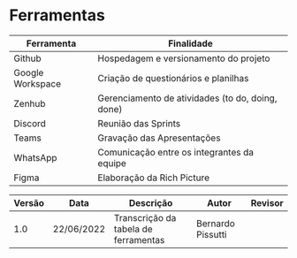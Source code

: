 # Ferramentas
| Ferramenta       | Finalidade                                       |
|------------------|--------------------------------------------------|
| Github           | Hospedagem e versionamento do projeto            |
| Google Workspace | Criação de questionários e planilhas             |
| Zenhub           | Gerenciamento de atividades (to do, doing, done) |
| Discord          | Reunião das Sprints                              |
| Teams            | Gravação das Apresentações                       |
| WhatsApp         | Comunicação entre os integrantes da equipe       |
| Figma            | Elaboração da Rich Picture                       |


| Versão | Data       | Descrição                            | Autor                   | Revisor    |
|--------|------------|--------------------------------------|-------------------------|------------|
| 1.0    | 22/06/2022 | Transcrição da tabela de ferramentas | Bernardo Pissutti |  |
